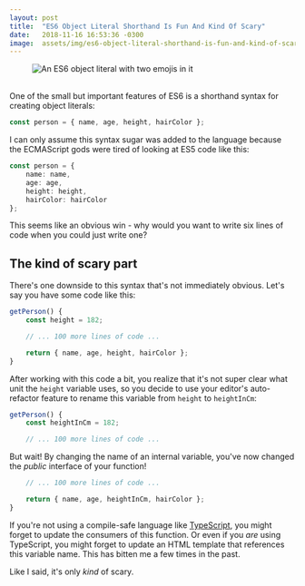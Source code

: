 ```yaml
---
layout: post
title:  "ES6 Object Literal Shorthand Is Fun And Kind Of Scary"
date:   2018-11-16 16:53:36 -0300
image:  assets/img/es6-object-literal-shorthand-is-fun-and-kind-of-scary/object-literal.jpg
---
```


<figure>
    <img src="{{ 'assets/img/es6-object-literal-shorthand-is-fun-and-kind-of-scary/object-literal.jpg' | relative_url }}" alt="An ES6 object literal with two emojis in it" />
</figure><br />One of the small but important features of ES6 is a shorthand syntax for creating object literals:

```ts
const person = { name, age, height, hairColor };
```

I can only assume this syntax sugar was added to the language because the ECMAScript gods were tired of looking at ES5 code like this: 

```ts
const person = {
    name: name,
    age: age,
    height: height,
    hairColor: hairColor
};
```

This seems like an obvious win - why would you want to write six lines of code when you could just write one?

## The kind of scary part

There's one downside to this syntax that's not immediately obvious.  Let's say you have some code like this:

```ts
getPerson() {
    const height = 182;

    // ... 100 more lines of code ...

    return { name, age, height, hairColor };
}
```

After working with this code a bit, you realize that it's not super clear what unit the `height` variable uses, so you decide to use your editor's auto-refactor feature to rename this variable from `height` to `heightInCm`:

```ts
getPerson() {
    const heightInCm = 182;

    // ... 100 more lines of code ...
```

But wait! By changing the name of an internal variable, you've now changed the _public_ interface of your function! 

```ts
    // ... 100 more lines of code ...

    return { name, age, heightInCm, hairColor };
}

```

If you're not using a compile-safe language like [TypeScript](https://www.typescriptlang.org/), you might forget to update the consumers of this function.  Or even if you _are_ using TypeScript, you might forget to update an HTML template that references this variable name. This has bitten me a few times in the past.

Like I said, it's only _kind_ of scary.